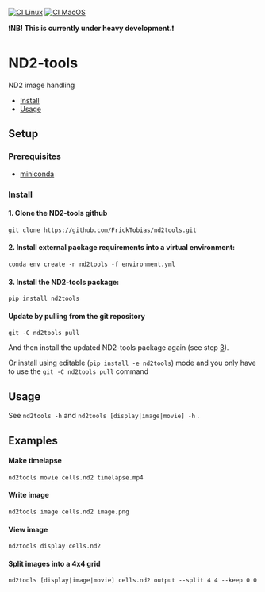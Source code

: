 [![CI Linux](https://github.com/FrickTobias/nd2tools/actions/workflows/ci_linux.yaml/badge.svg?branch=main&event=schedule)](https://github.com/FrickTobias/nd2tools/actions/workflows/ci_linux.yaml) 
[![CI MacOS](https://github.com/FrickTobias/nd2tools/actions/workflows/ci_macos.yaml/badge.svg?branch=main&event=schedule)](https://github.com/FrickTobias/nd2tools/actions/workflows/ci_macos.yaml)

:exclamation:**NB! This is currently under heavy development.**:exclamation:

# ND2-tools

ND2 image handling

- [Install](#setup)
- [Usage](#usage)

## Setup

### Prerequisites

- [miniconda](https://docs.conda.io/en/latest/miniconda.html)

### Install

#### 1. Clone the ND2-tools github
```
git clone https://github.com/FrickTobias/nd2tools.git 
```

#### 2. Install external package requirements into a virtual environment:
```
conda env create -n nd2tools -f environment.yml 
```

#### 3. Install the ND2-tools package:
```
pip install nd2tools 
```
   
#### Update by pulling from the git repository
```
git -C nd2tools pull
```

And then install the updated ND2-tools package again (see step [3](#3-install-the-nd2-tools-package)). 

Or install using editable (`pip install -e nd2tools`) mode and you only have to use the 
`git -C nd2tools pull` command
   
## Usage 

See `nd2tools -h` and `nd2tools [display|image|movie] -h` .

## Examples

#### Make timelapse
```
nd2tools movie cells.nd2 timelapse.mp4
```

#### Write image
```
nd2tools image cells.nd2 image.png
```

#### View image
```
nd2tools display cells.nd2 
```

#### Split images into a 4x4 grid
```
nd2tools [display|image|movie] cells.nd2 output --split 4 4 --keep 0 0
```